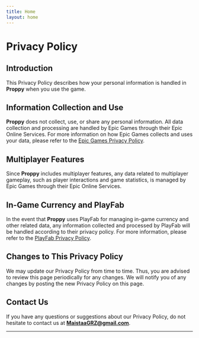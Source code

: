 ```yaml
---
title: Home
layout: home
---
```


# Privacy Policy

## Introduction

This Privacy Policy describes how your personal information is handled in **Proppy** when you use the game.

## Information Collection and Use

**Proppy** does not collect, use, or share any personal information. All data collection and processing are handled by Epic Games through their Epic Online Services. For more information on how Epic Games collects and uses your data, please refer to the [Epic Games Privacy Policy](https://www.epicgames.com/site/en-US/privacypolicy).

## Multiplayer Features

Since **Proppy** includes multiplayer features, any data related to multiplayer gameplay, such as player interactions and game statistics, is managed by Epic Games through their Epic Online Services.

## In-Game Currency and PlayFab

In the event that **Proppy** uses PlayFab for managing in-game currency and other related data, any information collected and processed by PlayFab will be handled according to their privacy policy. For more information, please refer to the [PlayFab Privacy Policy](https://playfab.com/privacy).

## Changes to This Privacy Policy

We may update our Privacy Policy from time to time. Thus, you are advised to review this page periodically for any changes. We will notify you of any changes by posting the new Privacy Policy on this page.

## Contact Us

If you have any questions or suggestions about our Privacy Policy, do not hesitate to contact us at **MaistaaGRZ@gmail.com**.


----

[^1]: [It can take up to 10 minutes for changes to your site to publish after you push the changes to GitHub](https://docs.github.com/en/pages/setting-up-a-github-pages-site-with-jekyll/creating-a-github-pages-site-with-jekyll#creating-your-site).

[Just the Docs]: https://just-the-docs.github.io/just-the-docs/
[GitHub Pages]: https://docs.github.com/en/pages
[README]: https://github.com/just-the-docs/just-the-docs-template/blob/main/README.md
[Jekyll]: https://jekyllrb.com
[GitHub Pages / Actions workflow]: https://github.blog/changelog/2022-07-27-github-pages-custom-github-actions-workflows-beta/
[use this template]: https://github.com/just-the-docs/just-the-docs-template/generate
